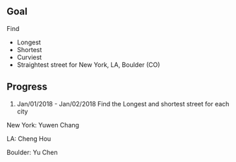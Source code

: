 ## Goal
Find 
- Longest
- Shortest
- Curviest
- Straightest
street for New York, LA, Boulder (CO)

## Progress
1. Jan/01/2018 - Jan/02/2018 Find the Longest and shortest street for each city

New York: Yuwen Chang

LA: Cheng Hou

Boulder: Yu Chen
